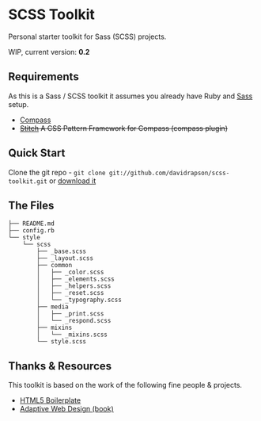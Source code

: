 # SCSS Toolkit

Personal starter toolkit for Sass (SCSS) projects.

WIP, current version: **0.2**

## Requirements

As this is a Sass / SCSS toolkit it assumes you already have Ruby and [Sass](http://sass-lang.com/) setup.

* [Compass](http://compass-style.org/)
* <del>[Stitch](http://stitchcss.com/) A CSS Pattern Framework for Compass (compass plugin)</del>

## Quick Start

Clone the git repo - `git clone git://github.com/davidrapson/scss-toolkit.git` or [download it](https://github.com/davidrapson/scss-toolkit/zipball/master)

## The Files

    ├── README.md
    ├── config.rb
    └── style
        └── scss
            ├── _base.scss
            ├── _layout.scss
            ├── common
            │   ├── _color.scss
            │   ├── _elements.scss
            │   ├── _helpers.scss
            │   ├── _reset.scss
            │   └── _typography.scss
            ├── media
            │   ├── _print.scss
            │   └── _respond.scss
            ├── mixins
            │   └── _mixins.scss
            └── style.scss

## Thanks & Resources

This toolkit is based on the work of the following fine people & projects.

- [HTML5 Boilerplate](https://github.com/h5bp/html5-boilerplate)
- [Adaptive Web Design (book)](http://easy-readers.net/)